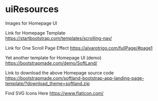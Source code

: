 # uiResources
Images for Homepage UI

Link for Homepage Template
https://startbootstrap.com/templates/scrolling-nav/

Link for One Scroll Page Effect
https://alvarotrigo.com/fullPage/#page1

Yet another template for Homepage UI (demo)
https://bootstrapmade.com/demo/SoftLand/

Link to download the above Homepage source code
https://bootstrapmade.com/softland-bootstrap-app-landing-page-template/?download_theme=softland.zip

Find SVG Icons Here
https://www.flaticon.com/
